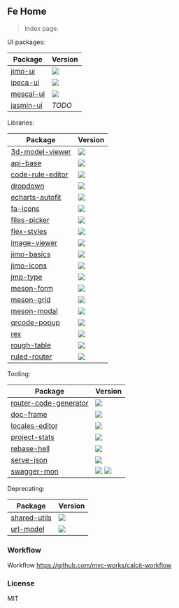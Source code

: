 ## Fe Home

> Index page.

UI packages:

| Package                                            | Version                                                                     |
| -------------------------------------------------- | --------------------------------------------------------------------------- |
| [jimo-ui](https://github.com/jimengio/jimo-ui)     | ![](https://img.shields.io/npm/v/@jimengio/jimo-ui.svg?style=flat-square)   |
| [ipeca-ui](https://github.com/jimengio/ipeca-ui)   | ![](https://img.shields.io/npm/v/@jimengio/ipeca-ui.svg?style=flat-square)  |
| [mescal-ui](https://github.com/jimengio/mescal-ui) | ![](https://img.shields.io/npm/v/@jimengio/mescal-ui.svg?style=flat-square) |
| [jasmin-ui](https://github.com/jimengio/jasmin-ui) | _TODO_                                                                      |

Libraries:

| Package                                                          | Version                                                                            |
| ---------------------------------------------------------------- | ---------------------------------------------------------------------------------- |
| [3d-model-viewer](https://github.com/jimengio/3d-model-viewer)   | ![](https://img.shields.io/npm/v/@jimengio/3d-model-viewer.svg?style=flat-square)  |
| [api-base](https://github.com/jimengio/api-base)                 | ![](https://img.shields.io/npm/v/@jimengio/api-base.svg?style=flat-square)         |
| [code-rule-editor](https://github.com/jimengio/code-rule-editor) | ![](https://img.shields.io/npm/v/@jimengio/code-rule-editor.svg?style=flat-square) |
| [dropdown](https://github.com/jimengio/dropdown)                 | ![](https://img.shields.io/npm/v/@jimengio/dropdown.svg?style=flat-square)         |
| [echarts-autofit](https://github.com/jimengio/echarts-autofit)   | ![](https://img.shields.io/npm/v/@jimengio/echarts-autofit.svg?style=flat-square)  |
| [fa-icons](https://github.com/jimengio/fa-icons)                 | ![](https://img.shields.io/npm/v/@jimengio/fa-icons.svg?style=flat-square)         |
| [files-picker](https://github.com/jimengio/files-picker)         | ![](https://img.shields.io/npm/v/@jimengio/files-picker.svg?style=flat-square)     |
| [flex-styles](https://github.com/jimengio/flex-styles)           | ![](https://img.shields.io/npm/v/@jimengio/flex-styles.svg?style=flat-square)      |
| [image-viewer](https://github.com/jimengio/image-viewer)         | ![](https://img.shields.io/npm/v/@jimengio/image-viewer.svg?style=flat-square)     |
| [jimo-basics](https://github.com/jimengio/jimo-basics)           | ![](https://img.shields.io/npm/v/@jimengio/jimo-basics.svg?style=flat-square)      |
| [jimo-icons](https://github.com/jimengio/jimo-icons)             | ![](https://img.shields.io/npm/v/@jimengio/jimo-icons.svg?style=flat-square)       |
| [jmp-type](https://github.com/jimengio/jmp-type)                 | ![](https://img.shields.io/npm/v/@jimengio/jmp-type.svg?style=flat-square)         |
| [meson-form](https://github.com/jimengio/meson-form)             | ![](https://img.shields.io/npm/v/@jimengio/meson-form.svg?style=flat-square)       |
| [meson-grid](https://github.com/jimengio/meson-grid)             | ![](https://img.shields.io/npm/v/@jimengio/meson-grid.svg?style=flat-square)       |
| [meson-modal](https://github.com/jimengio/meson-modal)           | ![](https://img.shields.io/npm/v/@jimengio/meson-modal.svg?style=flat-square)      |
| [qrcode-popup](https://github.com/jimengio/qrcode-popup)         | ![](https://img.shields.io/npm/v/@jimengio/qrcode-popup.svg?style=flat-square)     |
| [rex](https://github.com/jimengio/rex)                           | ![](https://img.shields.io/npm/v/@jimengio/rex.svg?style=flat-square)              |
| [rough-table](https://github.com/jimengio/rough-table)           | ![](https://img.shields.io/npm/v/@jimengio/rough-table.svg?style=flat-square)      |
| [ruled-router](https://github.com/jimengio/ruled-router)         | ![](https://img.shields.io/npm/v/@jimengio/ruled-router.svg?style=flat-square)     |

Tooling:

| Package                                                                    | Version                                                                                                                                      |
| -------------------------------------------------------------------------- | -------------------------------------------------------------------------------------------------------------------------------------------- |
| [router-code-generator](https://github.com/jimengio/router-code-generator) | ![](https://img.shields.io/npm/v/@jimengio/router-code-generator.svg?style=flat-square)                                                      |
| [doc-frame](https://github.com/jimengio/doc-frame)                         | ![](https://img.shields.io/npm/v/@jimengio/doc-frame.svg?style=flat-square)                                                                  |
| [locales-editor](https://github.com/jimengio/locales-editor)               | ![](https://img.shields.io/npm/v/@jimengio/locales-editor.svg?style=flat-square)                                                             |
| [project-stats](https://github.com/jimengio/project-stats)                 | ![](https://img.shields.io/npm/v/@jimengio/project-stats.svg?style=flat-square)                                                              |
| [rebase-hell](https://github.com/jimengio/rebase-hell)                     | ![](https://img.shields.io/npm/v/@jimengio/rebase-hell.svg?style=flat-square)                                                                |
| [serve-json](https://github.com/jimengio/serve-json)                       | ![](https://img.shields.io/npm/v/@jimengio/serve-json.svg?style=flat-square)                                                                 |
| [swagger-mon](https://github.com/jimengio/swagger-mon)                     | ![](https://img.shields.io/clojars/v/jimengio/swagger-mon.svg) ![](https://img.shields.io/npm/v/@jimengio/swagger-mon.svg?style=flat-square) |

Deprecating:

| Package                                                  | Version                                                                        |
| -------------------------------------------------------- | ------------------------------------------------------------------------------ |
| [shared-utils](https://github.com/jimengio/shared-utils) | ![](https://img.shields.io/npm/v/@jimengio/shared-utils.svg?style=flat-square) |
| [url-model](https://github.com/jimengio/url-model)       | ![](https://img.shields.io/npm/v/@jimengio/url-model.svg?style=flat-square)    |

### Workflow

Workflow https://github.com/mvc-works/calcit-workflow

### License

MIT
